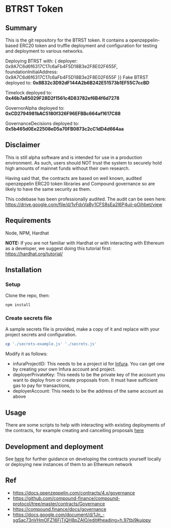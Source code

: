 # BTRST Token

## Summary

This is the git repository for the BTRST token. It contains a openzeppelin-based ERC20 token and truffle deployment and configuration for testing and deployment to various networks.

Deploying BTRST with: { deployer: 0x9A7C6d6f6317C17c6aFb4F5D18B3e2F8E02F655F, foundationInitialAddress: 0x9A7C6d6f6317C17c6aFb4F5D18B3e2F8E02F655F }}
Fake BTRST deployed to: **0x8B32c3D92dF144A2b6B242E51573b1EF55C7ccBD**

Timelock deployed to: **0x46b7a85029F28D2f1561c4D83782ef6B4f6d7278**

GovernorAlpha deployed to: **0xCD2794981bAC5180f326F96EFBBc664af1617C88**

GovernanceDecisions deployed to: **0x5b465d0Ee22508eD5a70FB0873c2cC1dD4d664aa**

## Disclaimer

This is still alpha software and is intended for use in a production environment. As such, users should NOT trust the system to securely hold high amounts of mainnet funds without their own research.

Having said that, the contracts are based on well known, audited openzeppelin ERC20 token libraries and Compound governance so are likely to have the same security as them.

This codebase has been professionally audited. The audit can be seen here: https://drive.google.com/file/d/1vFdxVaBy1CFS8sEa2l6P4uii-pOihbet/view

## Requirements

Node, NPM, Hardhat

**NOTE:** If you are not familiar with Hardhat or with interacting with Ethereum as a developer, we suggest doing this tutorial first: https://hardhat.org/tutorial/

## Installation

### Setup

Clone the repo, then:

```bash
npm install
```

### Create secrets file

A sample secrets file is provided, make a copy of it and replace with your project secrets and configuration.

```bash
cp './secrets-example.js' './secrets.js'
```

Modify it as follows:

- infuraProjectID: This needs to be a project id for [Infura](https://infura.io/). You can get one by creating your own Infura account and project.
- deployerPrivateKey: This needs to be the private key of the account you want to deploy from or create proposals from. It must have sufficient gas to pay for transactions,
- deployerAccount: This needs to be the address of the same account as above

## Usage

There are some scripts to help with interacting with existing deployments of the contracts, for example creating and cancelling proposals [here](./docs/proposal-creation.md)

## Development and deployment

See [here](./docs/development-and-deployment.md) for further guidance on developing the contracts yourself locally or deploying new instances of them to an Ethereum network

## Ref

- https://docs.openzeppelin.com/contracts/4.x/governance
- https://github.com/compound-finance/compound-protocol/tree/master/contracts/Governance
- https://compound.finance/docs/governance
- https://docs.google.com/document/d/1Jn_-sgSac73nVHmOFZ16FjTjQH8pZAlO/edit#heading=h.97tbi9kujppy
